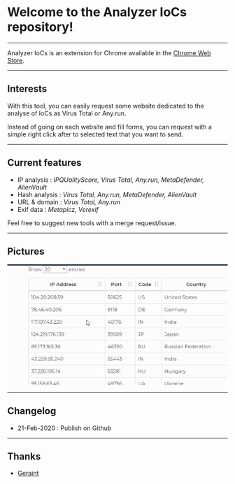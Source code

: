 # Welcome to the Analyzer IoCs repository!

----
Analyzer IoCs is an extension for Chrome available in the [Chrome Web Store](https://chrome.google.com/webstore).

----
## Interests

With this tool, you can easily request some website dedicated to the analyse of IoCs as Virus Total or Any.run.

Instead of going on each website and fill forms, you can request with a simple right click after to selected text that you want to send.


----
## Current features

- IP analysis : *IPQUalityScore, Virus Total, Any.run, MetaDefender, AlienVault*
- Hash analysis : *Virus Total, Any.run, MetaDefender, AlienVault*
- URL & domain : *Virus Total, Any.run*
- Exif data : *Metapicz, Verexif*

Feel free to suggest new tools with a merge request/issue.

----
## Pictures

![Search IP](https://raw.githubusercontent.com/ArnaudLhutereau/analyzeriocs/master/example_ip.gif)


----
## Changelog
* 21-Feb-2020 : Publish on Github


----
## Thanks
* [Geraint](https://github.com/geraintluff)
